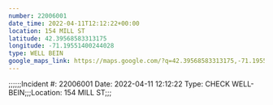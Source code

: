 ```yaml
---
number: 22006001
date_time: 2022-04-11T12:12:22+00:00
location: 154 MILL ST
latitude: 42.39568583313175
longitude: -71.19551400244028
type: WELL BEIN
google_maps_link: https://maps.google.com/?q=42.39568583313175,-71.19551400244028
---
```


;;;;;;Incident #: 22006001   Date: 2022-04-11 12:12:22   Type: CHECK WELL-BEIN;;;Location: 154 MILL ST;;;
